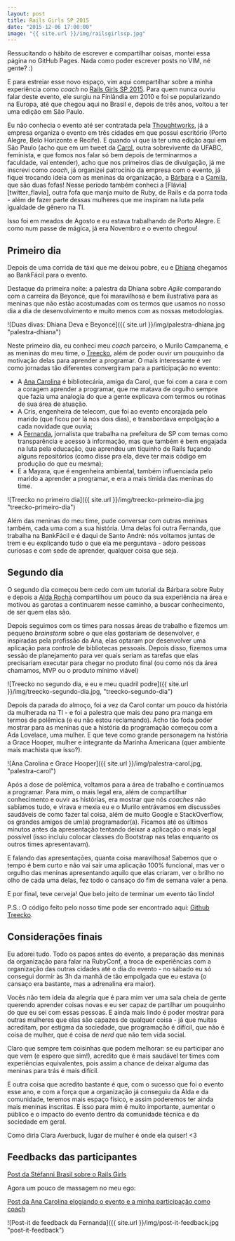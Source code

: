 ```yaml
---
layout: post
title: Rails Girls SP 2015
date: "2015-12-06 17:00:00"
image: "{{ site.url }}/img/railsgirlssp.jpg"
---
```


Ressucitando o hábito de escrever e compartilhar coisas, montei essa
página no GitHub Pages. Nada como poder escrever posts no VIM, né gente?
:)

E para estreiar esse novo espaço, vim aqui compartilhar sobre a minha
experiência como *coach* no [Rails Girls SP 2015][railsgirlssp]. Para
quem nunca ouviu falar deste evento, ele surgiu na Finlândia em 2010 e
foi se popularizando na Europa, até que chegou aqui no Brasil e, depois
de três anos, voltou a ter uma edição em São Paulo.

Eu não conhecia o evento até ser contratada pela
[Thoughtworks][thoughtworks], já a empresa organiza o evento em três
cidades em que possui escritório (Porto Alegre, Belo Horizonte e
Recife). E quando vi que ia ter uma edição aqui em São Paulo (acho que
em um tweet da [Carol][twitter_carol], outra sobrevivente da
UFABC, feminista, e que fomos nos falar só bem depois de terminarmos a
faculdade, vai entender), acho que
nos primeiros dias de divulgação, já me inscrevi como *coach*, já
organizei patrocínio da empresa com o evento, já fiquei trocando ideia
com as meninas da organização, a [Bárbara][twitter_barbara] e a [Camila][twitter_camila], que são duas fofas!
Nesse período também conheci a [Flávia][twitter_flavia], outra fofa que
manja muito de Ruby, de Rails e da porra toda - além de fazer parte
dessas mulheres que me inspiram na luta pela igualdade de gênero na TI. 

Isso foi em meados de Agosto e eu estava trabalhando de Porto Alegre. E
como num passe de mágica, já era Novembro e o evento chegou!

Primeiro dia
------------

Depois de uma corrida de táxi que me deixou pobre, eu e
[Dhiana][twitter_dhiana] chegamos ao BankFácil para o evento.

Destaque da primeira noite: a palestra da Dhiana sobre *Agile*
comparando com a carreira da Beyoncé, que foi maravilhosa e bem
ilustrativa para as meninas que não estão acostumadas com os termos
que usamos no nosso dia a dia de desenvolvimento e muito menos com as
nossas metodologias.

![Duas divas: Dhiana Deva e Beyoncé]({{ site.url }}/img/palestra-dhiana.jpg "palestra-dhiana")

Neste primeiro dia, eu conheci meu *coach* parceiro, o Murilo Campanema,
e as meninas do meu time, o [Treecko][pokemon_treecko], além de poder ouvir um pouquinho da motivação
delas para aprender a programar. O mais interessante é ver como jornadas
tão diferentes convergiram para a participação no evento:

- A [Ana Carolina][twitter_nacarol] é bibliotecária, amiga da Carol, que foi com a cara e com a
coragem aprender a programar, que me matava de orgulho sempre que fazia
uma analogia do que a gente explicava com termos ou rotinas de sua área
de atuação.
- A Cris, engenheira de telecom, que foi ao evento encorajada pelo
marido (que ficou por lá nos dois dias), e transbordava empolgação a
cada novidade que ouvia;
- A [Fernanda][twitter_fernanda], jornalista que trabalha na prefeitura
de SP com temas como transparência e acesso à informação, mas que também
é bem engajada na luta pela educação, que aprendeu um tiquinho de Rails
fuçando alguns repositórios (como disse pra ela, deve ter mais código
em produção do que eu mesma);
- E a Mayara, que é engenheira ambiental, também influenciada pelo
marido a aprender a programar, e era a mais tímida das meninas do time.

![Treecko no primeiro dia]({{ site.url }}/img/treecko-primeiro-dia.jpg
"treecko-primeiro-dia")

Além das meninas do meu time, pude conversar com outras meninas também,
cada uma com a sua história. Uma delas foi outra Fernanda, que
trabalha na BankFácil e é daqui de Santo André: nós voltamos juntas de
trem e eu explicando tudo o que ela me perguntava - adoro pessoas
curiosas e com sede de aprender, qualquer coisa que seja.

Segundo dia
------------

O segundo dia começou bem cedo com um tutorial da Bárbara sobre Ruby e
depois a [Alda Rocha][twitter_alda] compartilhou um pouco da sua
experiência na área e motivou as garotas a continuarem nesse caminho, a
buscar conhecimento, de ser quem elas são.

Depois seguimos com os times para nossas áreas de trabalho e fizemos um
pequeno *brainstorm* sobre o que elas gostariam de desenvolver, e
inspiradas pela profissão da Ana, elas optaram por desenvolver uma
aplicação para controle de bibliotecas pessoais. Depois disso, fizemos
uma sessão de planejamento para ver quais seriam as tarefas que elas
precisariam executar para chegar no produto final (ou como nós da área
chamamos, MVP ou o produto mínimo viável)

![Treecko no segundo dia, e eu e meu quadril podre]({{ site.url }}/img/treecko-segundo-dia.jpg,
"treecko-segundo-dia")

Depois da parada do almoço, foi a vez da Carol contar um pouco da
história da mulherada na TI - e foi a palestra que mais deu pano pra
manga em termos de polêmica (e eu não estou reclamando). Acho tão foda poder mostrar para as meninas
que a história da programação começou com a Ada Lovelace, uma mulher. E
que teve como grande personagem na história a Grace Hooper, mulher e
integrante da Marinha Americana (quer ambiente mais machista que isso?).

![Ana Carolina e Grace Hooper]({{ site.url }}/img/palestra-carol.jpg,
"palestra-carol")

Após a dose de polêmica, voltamos para a área de trabalho e continuamos
a programar. Para mim, o mais legal era, além de compartilhar
conhecimento e ouvir as histórias, era mostrar que nós *coaches*
não sabíamos tudo, e virava e mexia eu e o Murilo entrávamos em
discussões saudáveis de como fazer tal coisa, além de muito Google e
StackOverflow, os grandes amigos de um(a) programador(a).
Ficamos até os últimos minutos antes da apresentação tentando deixar a
aplicação o mais legal possível (isso incluiu colocar classes do
Bootstrap nas telas enquanto os outros times apresentavam).

E falando das apresentações, quanta coisa maravilhosa! Sabemos que o
tempo é bem curto e não vai sair uma aplicação 100% funcional, mas ver o
orgulho das meninas apresentando aquilo que elas criaram, ver o brilho
no olho de cada uma delas, fez todo o cansaço do fim de semana valer a
pena.

E por final, teve cerveja! Que belo jeito de terminar um evento tão
lindo!

P.S.: O código feito pelo nosso time pode ser encontrado aqui: [Github
Treecko][github_treecko].

Considerações finais
---------------------

Eu adorei tudo. Todo os papos antes do evento, a preparação das meninas
da organização para falar na RubyConf, a troca de experiências com a
organização das outras cidades até o dia do evento - no sábado eu só
consegui dormir às 3h da manhã de tão empolgada que eu estava (o cansaço
era bastante, mas a adrenalina era maior).

Vocês não tem ideia da alegria que é para mim ver uma sala cheia de
gente querendo aprender coisas novas e eu ser capaz de partilhar um
pouquinho do que eu sei com essas pessoas. E ainda mais lindo é poder
mostrar para outras mulheres que elas são capazes de qualquer coisa - já
que muitas acreditam, por estigma da sociedade, que programação é
difícil, que não é coisa de mulher, que é coisa de *nerd* que não tem
vida social.

Claro que sempre tem coisinhas que podem melhorar: se eu participar ano
que vem (e espero que sim!), acredito que é mais saudável ter times com
experiências equivalentes, pois assim a chance de deixar alguma das
meninas para trás é mais difícil.

E outra coisa que acredito bastante é que, com o sucesso que foi o
evento esse ano, e com a força que a organização já conseguiu da Alda e
da comunidade, teremos mais espaço físico, e assim poderemos ter ainda
mais meninas inscritas. E isso para mim é muito importante, aumentar o
público e o impacto do evento dentro da comunidade técnica e da
sociedade em geral.

Como diria Clara Averbuck, lugar de mulher é onde ela quiser! <3

Feedbacks das participantes
---------------------------

[Post da Stéfanni Brasil sobre o Rails Girls][link_post_stefanni]

Agora um pouco de massagem no meu ego:

[Post da Ana Carolina elogiando o evento e a minha participação como
coach][link_post_nacarol]

![Post-it de feedback da Fernanda]({{ site.url }}/img/post-it-feedback.jpg "post-it-feedback")

[railsgirlssp]: http://railsgirls.com/saopaulo2015
[thoughtworks]: https://www.thoughtworks.com/pt/
[twitter_carol]: https://twitter.com/carolpepita
[twitter_barbara]: https://twitter.com/bahbbc
[twitter_camila]: https://twitter.com/camposmilaa
[twitter_dhiana]: https://twitter.com/dhianadeva
[pokemon_treecko]: http://www.pokemon.com/br/pokedex/treecko
[twitter_nacarol]: https://twitter.com/nacarolbjs
[twitter_fernanda]: https://twitter.com/fecampa
[twitter_alda]: https://twitter.com/mjcoffeeholick
[github_treecko]: https://github.com/nacarol/treecko
[link_post_stefanni]:http://stefannibrasil.me/2015/11/29/rails-girls-sp-2015/
[link_post_nacarol]: https://nacarol.wordpress.com/2015/12/05/rails-girls-sp-2015/

